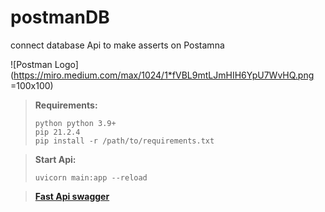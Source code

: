 # postmanDB
connect database Api to make asserts on Postamna

![Postman Logo](https://miro.medium.com/max/1024/1*fVBL9mtLJmHIH6YpU7WvHQ.png =100x100)

> **Requirements:** 
> ```
> python python 3.9+ 
> pip 21.2.4
> pip install -r /path/to/requirements.txt

> **Start Api:**
> 
>     uvicorn main:app --reload

> [**Fast Api swagger**](http://127.0.0.1:8000/docs)

